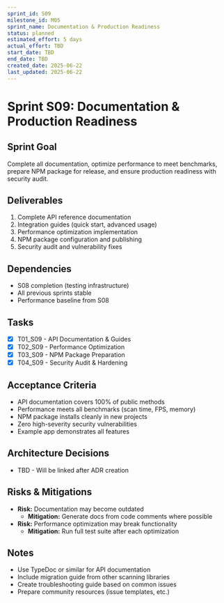 ```yaml
---
sprint_id: S09
milestone_id: M05
sprint_name: Documentation & Production Readiness
status: planned
estimated_effort: 5 days
actual_effort: TBD
start_date: TBD
end_date: TBD
created_date: 2025-06-22
last_updated: 2025-06-22
---
```


# Sprint S09: Documentation & Production Readiness

## Sprint Goal
Complete all documentation, optimize performance to meet benchmarks, prepare NPM package for release, and ensure production readiness with security audit.

## Deliverables
1. Complete API reference documentation
2. Integration guides (quick start, advanced usage)
3. Performance optimization implementation
4. NPM package configuration and publishing
5. Security audit and vulnerability fixes

## Dependencies
- S08 completion (testing infrastructure)
- All previous sprints stable
- Performance baseline from S08

## Tasks
- [x] T01_S09 - API Documentation & Guides
- [x] T02_S09 - Performance Optimization
- [x] T03_S09 - NPM Package Preparation
- [x] T04_S09 - Security Audit & Hardening

## Acceptance Criteria
- API documentation covers 100% of public methods
- Performance meets all benchmarks (scan time, FPS, memory)
- NPM package installs cleanly in new projects
- Zero high-severity security vulnerabilities
- Example app demonstrates all features

## Architecture Decisions
- TBD - Will be linked after ADR creation

## Risks & Mitigations
- **Risk:** Documentation may become outdated
  - **Mitigation:** Generate docs from code comments where possible
- **Risk:** Performance optimization may break functionality
  - **Mitigation:** Run full test suite after each optimization

## Notes
- Use TypeDoc or similar for API documentation
- Include migration guide from other scanning libraries
- Create troubleshooting guide based on common issues
- Prepare community resources (issue templates, etc.)